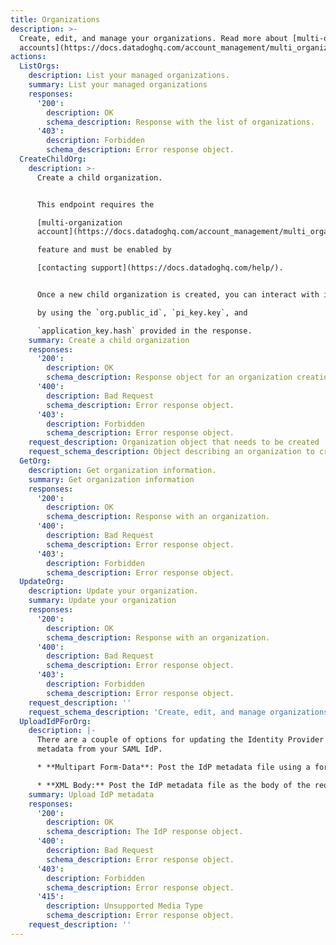 ```yaml
---
title: Organizations
description: >-
  Create, edit, and manage your organizations. Read more about [multi-org
  accounts](https://docs.datadoghq.com/account_management/multi_organization).
actions:
  ListOrgs:
    description: List your managed organizations.
    summary: List your managed organizations
    responses:
      '200':
        description: OK
        schema_description: Response with the list of organizations.
      '403':
        description: Forbidden
        schema_description: Error response object.
  CreateChildOrg:
    description: >-
      Create a child organization.


      This endpoint requires the

      [multi-organization
      account](https://docs.datadoghq.com/account_management/multi_organization/)

      feature and must be enabled by

      [contacting support](https://docs.datadoghq.com/help/).


      Once a new child organization is created, you can interact with it

      by using the `org.public_id`, `pi_key.key`, and

      `application_key.hash` provided in the response.
    summary: Create a child organization
    responses:
      '200':
        description: OK
        schema_description: Response object for an organization creation.
      '400':
        description: Bad Request
        schema_description: Error response object.
      '403':
        description: Forbidden
        schema_description: Error response object.
    request_description: Organization object that needs to be created
    request_schema_description: Object describing an organization to create.
  GetOrg:
    description: Get organization information.
    summary: Get organization information
    responses:
      '200':
        description: OK
        schema_description: Response with an organization.
      '400':
        description: Bad Request
        schema_description: Error response object.
      '403':
        description: Forbidden
        schema_description: Error response object.
  UpdateOrg:
    description: Update your organization.
    summary: Update your organization
    responses:
      '200':
        description: OK
        schema_description: Response with an organization.
      '400':
        description: Bad Request
        schema_description: Error response object.
      '403':
        description: Forbidden
        schema_description: Error response object.
    request_description: ''
    request_schema_description: 'Create, edit, and manage organizations.'
  UploadIdPForOrg:
    description: |-
      There are a couple of options for updating the Identity Provider (IdP)
      metadata from your SAML IdP.

      * **Multipart Form-Data**: Post the IdP metadata file using a form post.

      * **XML Body:** Post the IdP metadata file as the body of the request.
    summary: Upload IdP metadata
    responses:
      '200':
        description: OK
        schema_description: The IdP response object.
      '400':
        description: Bad Request
        schema_description: Error response object.
      '403':
        description: Forbidden
        schema_description: Error response object.
      '415':
        description: Unsupported Media Type
        schema_description: Error response object.
    request_description: ''
---
```

